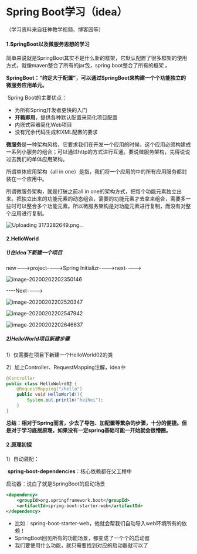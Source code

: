 # Spring Boot学习（idea）



（学习资料来自狂神教学视频、博客园等）

#### 1.SpringBoot以及微服务思想的学习

简单来说就是SpringBoot其实不是什么新的框架，它默认配置了很多框架的使用方式，就像maven整合了所有的jar包，spring boot整合了所有的框架 。

**SpringBoot：“约定大于配置”，可以通过SpringBoot来构建一个个功能独立的微服务应用单元。**

​	Spring Boot的主要优点：

- 为所有Spring开发者更快的入门
- **开箱即用**，提供各种默认配置来简化项目配置
- 内嵌式容器简化Web项目
- 没有冗余代码生成和XML配置的要求



**微服务**是一种架构风格，它要求我们在开发一个应用的时候，这个应用必须构建成一系列小服务的组合；可以通过http的方式进行互通。要说微服务架构，先得说说过去我们的单体应用架构。

所谓单体应用架构（all in one）是指，我们将一个应用的中的所有应用服务都封装在一个应用中。

所谓微服务架构，就是打破之前all in one的架构方式，把每个功能元素独立出来。把独立出来的功能元素的动态组合，需要的功能元素才去拿来组合，需要多一些时可以整合多个功能元素。所以微服务架构是对功能元素进行复制，而没有对整个应用进行复制。

![Uploading 3173282649.png…](F:\code\SpringBoot01\images\3173282649.png)

#### 2.HelloWorld

##### 1)在idea下新建一个项目

new--->project---->Spring Initializr---->next---->

![image-20200202202350146](F:\code\SpringBoot01\images\image-20200202202350146.png)

----Next---->

![image-20200202202520347](F:\code\SpringBoot01\images\image-20200202202520347.png)



![image-20200202202547942](F:\code\SpringBoot01\images\image-20200202202547942.png)



![image-20200202202646637](F:\code\SpringBoot01\images\image-20200202202646637.png)

##### 2)HelloWorld项目新建步骤

1）仅需要在项目下新建一个HelloWorld02的类

2）加上Controller、RequestMapping注解，idea中

```java
@Controller
public class HelloWolrd02 {
    @RequestMapping("/hello")
    public void HelloWorld(){
        System.out.println("heihei");
    }
}
```

**总结：相对于Spring而言，少去了导包、加配置等繁杂的步骤，十分的便捷。但是对于学习底层原理，如果没有一定spring基础可能一开始就会很懵圈。**

#### 2.原理初探

1）自动装配：

​	**spring-boot-dependencies**：核心依赖都在父工程中

启动器：说白了就是SpringBoot的启动场景

```xml
<dependency>
    <groupId>org.springframework.boot</groupId>
    <artifactId>spring-boot-starter-web</artifactId>
</dependency>
```

- 比如：spring-boot-starter-web，他就会帮我们自动导入web环境所有的依赖！
- SpringBoot回见所有的功能场景，都变成了一个个的启动器
- 我们要使用什么功能，就只需要找到对应的启动器就可以了







